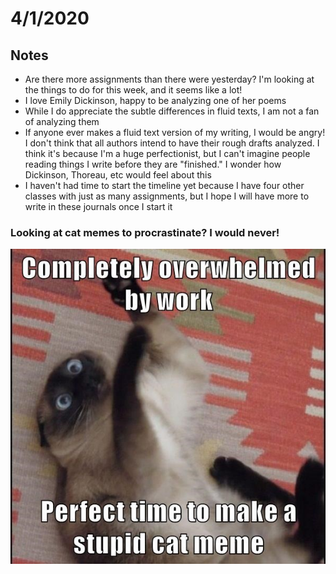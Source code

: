 # 4/1/2020

## Notes

- Are there more assignments than there were yesterday? I'm looking at the things to do for this week, and it seems like a lot! 
- I love Emily Dickinson, happy to be analyzing one of her poems
- While I do appreciate the subtle differences in fluid texts, I am not a fan of analyzing them
- If anyone ever makes a fluid text version of my writing, I would be angry! I don't think that all authors intend to have their rough drafts analyzed. I think it's because I'm a huge perfectionist, but I can't imagine people reading things I write before they are "finished." I wonder how Dickinson, Thoreau, etc would feel about this
- I haven't had time to start the timeline yet because I have four other classes with just as many assignments, but I hope I will have more to write in these journals once I start it


### Looking at cat memes to procrastinate? I would never! 

![Cat](Images/CatMeme.jpg)